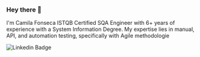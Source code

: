 ### Hey there 👋 

I'm Camila Fonseca ISTQB Certified SQA Engineer with 6+ years of experience with a System Information Degree. My expertise lies in manual, API, and automation testing, specifically with Agile methodologie 

![Linkedin Badge](https://img.shields.io/badge/-camilasfonseca-blue?style=flat-square&logo=Linkedin&logoColor=white&link=https://www.linkedin.com/in/camilasfonseca/)




